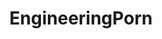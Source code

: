 ---
title: EngineeringPorn
crosslinks:
- livven
- mechanical_gifs
- interestingasfuck
- engineering
- gifs
- videos
- oddlysatisfying
- Skookum
- autotldr
- gifsthatendtoosoon
- VXJunkies
- Machinists
- spacex
- formula1
- space
- SweatyPalms
- xkcd
- IAmA
- ArtisanVideos
- restofthefuckingowl
---